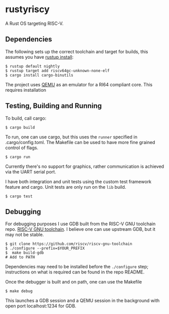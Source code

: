 # rustyriscy
A Rust OS targeting RISC-V.

## Dependencies
The following sets up the correct toolchain and target for builds, this assumes you have [rustup install](https://github.com/rust-lang/rustup):

    $ rustup default nightly
    $ rustup target add riscv64gc-unknown-none-elf
    $ cargo install cargo-binutils

The project uses [QEMU](https://www.qemu.org/) as an emulator for a RI64 compliant core. This requires installation

## Testing, Building and Running
To build, call cargo:

    $ cargo build

To run, one can use cargo, but this uses the `runner` specified in .cargo/config.toml. The Makefile can be used to have more fine 
grained control of flags.

    $ cargo run

Currently there's no support for graphics, rather communication is achieved via the UART serial port.

I have both integration and unit tests using the custom test framework feature and cargo.
Unit tests are only run on the `lib` build.

    $ cargo test

## Debugging
For debugging purposes I use GDB built from the RISC-V GNU toolchain repo. 
[RISC-V GNU toolchain](https://github.com/riscv/riscv-gnu-toolchain). I believe one can use upstream GDB, but it may 
not be stable.

    $ git clone https://github.com/riscv/riscv-gnu-toolchain
    $ ./configure --prefix=$YOUR_PREFIX
    $  make build-gdb 
    # Add to PATH

Dependencies may need to be installed before the `./configure` step; instructions on what is 
required can be found in the repo README.

Once the debugger is built and on path, one can use the Makefile

    $ make debug

This launches a GDB session and a QEMU session in the background with open port localhost:1234 for GDB.

